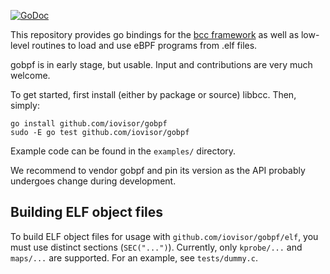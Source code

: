 [![GoDoc](https://godoc.org/github.com/golang/gddo?status.svg)](http://godoc.org/github.com/iovisor/gobpf)

This repository provides go bindings for the [bcc framework](https://github.com/iovisor/bcc)
as well as low-level routines to load and use eBPF programs from .elf
files.

gobpf is in early stage, but usable. Input and contributions are very much welcome.

To get started, first install (either by package or source) libbcc. Then, simply:

```
go install github.com/iovisor/gobpf
sudo -E go test github.com/iovisor/gobpf
```

Example code can be found in the `examples/` directory.

We recommend to vendor gobpf and pin its version as the API probably
undergoes change during development.

## Building ELF object files

To build ELF object files for usage with `github.com/iovisor/gobpf/elf`,
you must use distinct sections (`SEC("...")`). Currently, only
`kprobe/...` and `maps/...` are supported. For an example, see
`tests/dummy.c`.

